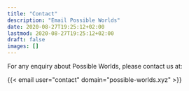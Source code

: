```yaml
---
title: "Contact"
description: "Email Possible Worlds"
date: 2020-08-27T19:25:12+02:00
lastmod: 2020-08-27T19:25:12+02:00
draft: false
images: []
---
```


For any enquiry about Possible Worlds, please contact us at:

{{< email user="contact" domain="possible-worlds.xyz" >}}
<br>
<br>
<br>

